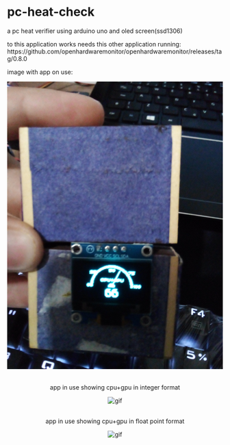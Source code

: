 # pc-heat-check
a pc heat verifier using arduino uno and oled screen(ssd1306)

<p>to this application works needs this other application running: https://github.com/openhardwaremonitor/openhardwaremonitor/releases/tag/0.8.0</p>

<p>image with app on use:</p>
<div>
    <img alt="jpg"src="https://github.com/F1reFinger/pc-heat-check/blob/main/gauge.jpg"/>
</div>
<br>
<p align="center">app in use showing cpu+gpu in integer format</p>
<div align="center">
    <img alt="gif"src="https://github.com/F1reFinger/pc-heat-check/blob/main/normal.gif"/>
</div>
<br>
<p align="center">app in use showing cpu+gpu in float point format</p>
<div align="center">
  <img alt="gif"src="https://github.com/F1reFinger/pc-heat-check/blob/main/float-point.gif"/>
</div>
